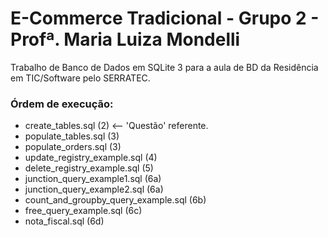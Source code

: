 # E-Commerce Tradicional - Grupo 2 - Profª. Maria Luiza Mondelli

Trabalho de Banco de Dados em SQLite 3 para a aula de BD da Residência em TIC/Software pelo SERRATEC.

### Órdem de execução:

- create_tables.sql (2) <-- 'Questão' referente.
- populate_tables.sql (3)
- populate_orders.sql (3)
- update_registry_example.sql (4)
- delete_registry_example.sql (5)
- junction_query_example1.sql (6a)
- junction_query_example2.sql (6a)
- count_and_groupby_query_example.sql (6b)
- free_query_example.sql (6c)
- nota_fiscal.sql (6d)
